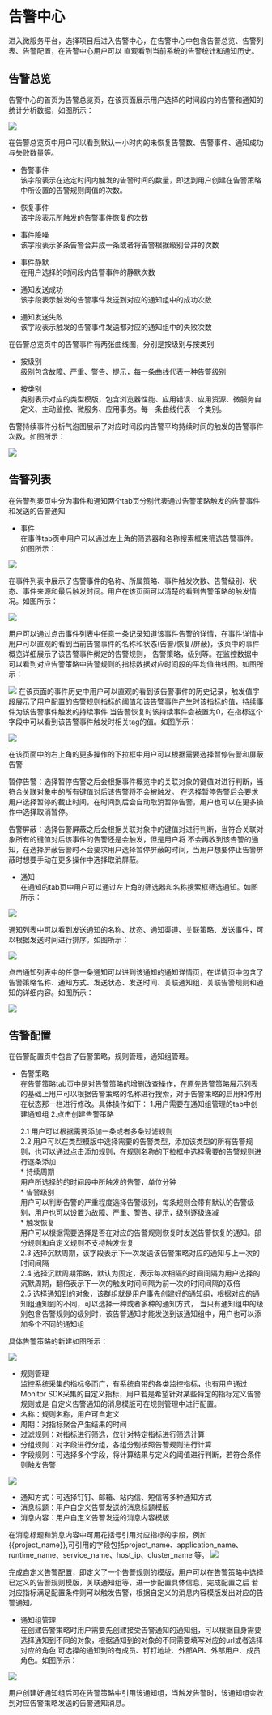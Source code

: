 # 告警中心

进入微服务平台，选择项目后进入告警中心，在告警中心中包含告警总览、告警列表、告警配置，在告警中心用户可以
直观看到当前系统的告警统计和通知历史。

## 告警总览

告警中心的首页为告警总览页，在该页面展示用户选择的时间段内的告警和通知的统计分析数据，如图所示：

![](http://terminus-paas.oss-cn-hangzhou.aliyuncs.com/paas-doc/2022/03/01/a5c59a3d-d4d4-47a0-88c0-fba6ac0fe02a.png)

在告警总览页中用户可以看到默认一小时内的未恢复告警数、告警事件、通知成功与失败数量等。
* 告警事件<br>
  该字段表示在选定时间内触发的告警时间的数量，即达到用户创建在告警策略中所设置的告警规则阈值的次数。
* 恢复事件<br>
  该字段表示所触发的告警事件恢复的次数
* 事件降噪<br>
  该字段表示多条告警合并成一条或者将告警根据级别合并的次数
  
* 事件静默<br>
  在用户选择的时间段内告警事件的静默次数

* 通知发送成功<br>
  该字段表示触发的告警事件发送到对应的通知组中的成功次数
* 通知发送失败<br>
  该字段表示触发的告警事件发送都对应的通知组中的失败次数
 
在告警总览页中的告警事件有两张曲线图，分别是按级别与按类别
* 按级别<br>
  级别包含故障、严重、警告、提示，每一条曲线代表一种告警级别
  
* 按类别<br>
  类别表示对应的类型模版，包含浏览器性能、应用错误、应用资源、微服务自定义、主动监控、微服务、应用事务。每一条曲线代表一个类别。
  
告警持续事件分析气泡图展示了对应时间段内告警平均持续时间的触发的告警事件次数。如图所示：

![](http://terminus-paas.oss-cn-hangzhou.aliyuncs.com/paas-doc/2022/03/01/0c84c411-4786-4896-9ee3-d88201c2f3b2.png)

## 告警列表
在告警列表页中分为事件和通知两个tab页分别代表通过告警策略触发的告警事件和发送的告警通知

* 事件<br>
在事件tab页中用户可以通过左上角的筛选器和名称搜索框来筛选告警事件。如图所示：

![](http://terminus-paas.oss-cn-hangzhou.aliyuncs.com/paas-doc/2022/03/01/53e50bb9-4a9c-4290-9895-5dc15b9afb3e.png)

在事件列表中展示了告警事件的名称、所属策略、事件触发次数、告警级别、状态、事件来源和最后触发时间。用户在该页面可以清楚的看到告警策略的触发情况。如图所示：

![](http://terminus-paas.oss-cn-hangzhou.aliyuncs.com/paas-doc/2022/03/01/0853caf1-99be-4ce7-a60b-8a998ba85617.png)

用户可以通过点击事件列表中任意一条记录知道该事件告警的详情，在事件详情中用户可以直观的看到当前告警事件的名称和状态(告警/恢复/屏蔽)，该页中的事件概览详细展示了该告警事件绑定的告警规则，
告警策略，级别等。在监控数据中可以看到对应告警策略中告警规则的指标数据对应时间段的平均值曲线图。如图所示：

![](http://terminus-paas.oss-cn-hangzhou.aliyuncs.com/paas-doc/2022/03/04/52e02ac4-a3e9-4439-9a23-6d119f22b636.png)
在该页面的事件历史中用户可以直观的看到该告警事件的历史记录，触发值字段展示了用户配置的告警规则指标的阈值和该告警事件产生时该指标的值，持续事件为该告警事件触发的持续事件
当告警恢复时该持续事件会被置为0，在指标这个字段中可以看到该告警事件触发时相关tag的值。如图所示：

![](http://terminus-paas.oss-cn-hangzhou.aliyuncs.com/paas-doc/2022/03/04/42367af0-6d5d-4df4-bd6f-a42416490b72.png)

在该页面中的右上角的更多操作的下拉框中用户可以根据需要选择暂停告警和屏蔽告警

暂停告警：选择暂停告警之后会根据事件概览中的关联对象的键值对进行判断，当符合关联对象中的所有键值对后该告警将不会被触发。
在选择暂停告警后会要求用户选择暂停的截止时间，在时间到后会自动取消暂停告警，用户也可以在更多操作中选择取消暂停。

告警屏蔽：选择告警屏蔽之后会根据关联对象中的键值对进行判断，当符合关联对象所有的键值对后该事件的告警还是会触发，但是用户将
不会再收到该告警的通知，在选择屏蔽告警时不会要求用户选择暂停屏蔽的时间，当用户想要停止告警屏蔽时想要手动在更多操作中选择取消屏蔽。

* 通知<br>
在通知的tab页中用户可以通过左上角的筛选器和名称搜索框筛选通知。如图所示：

![](http://terminus-paas.oss-cn-hangzhou.aliyuncs.com/paas-doc/2022/03/01/82f4d2ec-20b1-4786-ac34-5f4bf1744cec.png)

通知列表中可以看到发送通知的名称、状态、通知渠道、关联策略、发送事件，可以根据发送时间进行排序。如图所示：

![](http://terminus-paas.oss-cn-hangzhou.aliyuncs.com/paas-doc/2022/03/01/4ec92569-49da-4665-b199-526984834bf9.png)

点击通知列表中的任意一条通知可以进到该通知的通知详情页，在详情页中包含了告警策略名称、通知方式、发送状态、发送时间、关联通知组、关联告警规则和通知的详细内容。如图所示：

![](http://terminus-paas.oss-cn-hangzhou.aliyuncs.com/paas-doc/2022/03/01/bb08ca0f-0e6d-402c-9b19-59e3b8952c52.png)

## 告警配置
在告警配置页中包含了告警策略，规则管理，通知组管理。

* 告警策略<br>
在告警策略tab页中是对告警策略的增删改查操作，在原先告警策略展示列表的基础上用户可以根据告警策略的名称进行搜索，对于告警策略的启用和停用在状态那一栏进行修改。具体操作如下：
1.用户需要在通知组管理的tab中创建通知组
2.点击创建告警策略

  2.1 用户可以根据需要添加一条或者多条过滤规则<br>
  2.2 用户可以在类型模版中选择需要的告警类型，添加该类型的所有告警规则，也可以通过点击添加规则，在规则名称的下拉框中选择需要的告警规则进行逐条添加<br>
      * 持续周期<br>
      用户所选择的的时间段中所触发的告警，单位分钟<br>
      * 告警级别<br>
      用户可以判断告警的严重程度选择告警级别，每条规则会带有默认的告警级别，用户也可以设置为故障、严重、警告、提示，级别逐级递减<br>
      * 触发恢复<br>
      用户可以根据需要选择是否在对应的告警规则恢复时发送告警恢复的通知。部分规则和自定义规则不支持触发恢复<br>
  2.3 选择沉默周期，该字段表示下一次发送该告警策略对应的通知与上一次的时间间隔<br>
  2.4 选择沉默周期策略，默认为固定，表示每次相隔的时间间隔为用户选择的沉默周期，翻倍表示下一次的触发时间间隔为前一次的时间间隔的双倍<br>
  2.5 选择通知到的对象，该群组就是用户事先创建好的通知组，根据对应的通知组通知到的不同，可以选择一种或者多种的通知方式，
  当只有通知组中的级别包含告警规则的级别时，该告警通知才能发送到该通知组中，用户也可以添加多个不同的通知组<br>
  
具体告警策略的新建如图所示：

![](http://terminus-paas.oss-cn-hangzhou.aliyuncs.com/paas-doc/2022/03/04/64a91dba-71dd-447f-9e1a-d6194f7bbdd5.png)

* 规则管理<br>
监控系统采集的指标多而广，有系统自带的各类监控指标，也有用户通过Monitor SDK采集的自定义指标，用户若是希望针对某些特定的指标定义告警规则或是
自定义告警通知的消息模版可在规则管理中进行配置。
* 名称：规则名称，用户可自定义
* 周期：对指标聚合产生结果的时间
* 过滤规则：对指标进行筛选，仅针对特定指标进行筛选计算
* 分组规则：对字段进行分组，各组分别按照告警规则进行计算
* 字段规则：可选择多个字段，将计算结果与定义的阈值进行判断，若符合条件则触发告警

![](http://terminus-paas.oss-cn-hangzhou.aliyuncs.com/paas-doc/2022/03/04/68156f1b-48e1-4a5d-862e-d5739fc5186a.png)
* 通知方式：可选择钉钉、邮箱、站内信、短信等多种通知方式
* 消息标题：用户自定义告警发送的消息标题模版
* 消息内容：用户自定义告警发送的消息内容模版

在消息标题和消息内容中可用花括号引用对应指标的字段，例如{{project_name}},可引用的字段包括project_name、application_name、runtime_name、service_name、host_ip、cluster_name 等。
![](http://terminus-paas.oss-cn-hangzhou.aliyuncs.com/paas-doc/2022/03/04/3eabf82c-fb07-40e4-9426-714b2ed7163f.png)

完成自定义告警配置，即定义了一个告警规则的模版，用户可以在告警策略中选择已定义的告警规则模版，关联通知组等，进一步配置具体信息，完成配置之后
若对应指标满足配置条件则可以触发告警，根据自定义的消息内容模版发出对应的告警通知。

* 通知组管理<br>
在创建告警策略时用户需要先创建接受告警通知的通知组，可以根据自身需要选择通知到不同的对象，根据通知到的对象的不同需要填写对应的url或者选择对应的角色
可选择的通知到的有成员、钉钉地址、外部API、外部用户、成员角色。如图所示：

![](http://terminus-paas.oss-cn-hangzhou.aliyuncs.com/paas-doc/2022/03/04/148cd747-18a9-4252-9282-b55691fbebb5.png)

用户创建好通知组后可在告警策略中引用该通知组，当触发告警时，该通知组会收到对应告警策略发送的告警通知消息。
